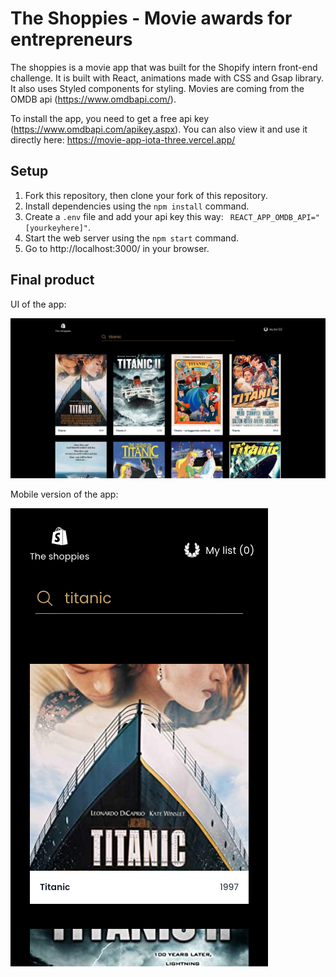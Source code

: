 # The Shoppies - Movie awards for entrepreneurs

The shoppies is a movie app that was built for the Shopify intern front-end challenge. It is built with React, animations made with CSS and Gsap library. It also uses Styled components for styling.
Movies are coming from the OMDB api (https://www.omdbapi.com/).

To install the app, you need to get a free api key (https://www.omdbapi.com/apikey.aspx).
You can also view it and use it directly here: https://movie-app-iota-three.vercel.app/

## Setup

1. Fork this repository, then clone your fork of this repository.
2. Install dependencies using the `npm install` command.
3. Create a `.env` file and add your api key this way: ` REACT_APP_OMDB_API="[yourkeyhere]"`.
4. Start the web server using the `npm start` command.
5. Go to http://localhost:3000/ in your browser.

## Final product

UI of the app:

!["Main UI"](https://github.com/Samy0412/movie-app/blob/master/public/img/main-Ui.png?raw=true)

Mobile version of the app:

!["Mobile Version"](https://github.com/Samy0412/movie-app/blob/master/public/img/Mobile.png?raw=true)

